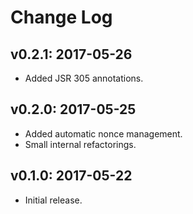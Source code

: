 # Change Log

## v0.2.1: 2017-05-26

* Added JSR 305 annotations.

## v0.2.0: 2017-05-25

* Added automatic nonce management.
* Small internal refactorings.

## v0.1.0: 2017-05-22

* Initial release.
